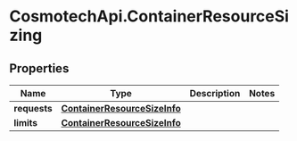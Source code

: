 # CosmotechApi.ContainerResourceSizing

## Properties

Name | Type | Description | Notes
------------ | ------------- | ------------- | -------------
**requests** | [**ContainerResourceSizeInfo**](ContainerResourceSizeInfo.md) |  | 
**limits** | [**ContainerResourceSizeInfo**](ContainerResourceSizeInfo.md) |  | 


